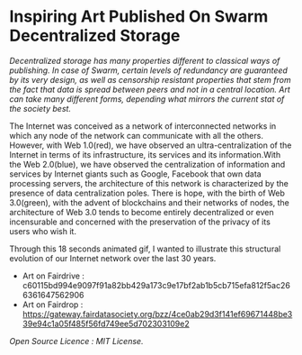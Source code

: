# Inspiring Art Published On Swarm Decentralized Storage # 
<i>Decentralized storage has many properties different to classical ways of publishing. In case of Swarm, certain levels of redundancy are guaranteed by its very design, as well as censorship resistant properties that stem from the fact that data is spread between peers and not in a central location. Art can take many different forms, depending what mirrors the current stat of the society best.</i>
  
The Internet was conceived as a network of interconnected networks in which any node of the network can communicate with all the others. However, with Web 1.0(red), we have observed an ultra-centralization of the Internet in terms of its infrastructure, its services and its information.With the Web 2.0(blue), we have observed the centralization of information and services by Internet giants such as Google, Facebook that own data processing servers, the architecture of this network is characterized by the presence of data centralization poles. There is hope, with the birth of Web 3.0(green), with the advent of blockchains and their networks of nodes, the architecture of Web 3.0 tends to become entirely decentralized or even incensurable and concerned with the preservation of the privacy of its users who wish it. 

Through this 18 seconds animated gif, I wanted to illustrate this structural evolution of our Internet network over the last 30 years.
  
- Art on Fairdrive : c60115bd994e9097f91a82bb429a173c9e17bf2ab1b5cb715efa812f5ac266361647562906
- Art on Fairdrop : https://gateway.fairdatasociety.org/bzz/4ce0ab29d3f141ef69671448be339e94c1a05f485f56fd749ee5d702303109e2
  
<i>Open Source Licence : MIT License.</i>
 
